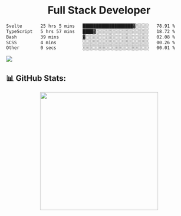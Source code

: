   <h1 align="center" font="bold">
Full Stack Developer 
</h1>


 <!--START_SECTION:waka-->

```txt
Svelte       25 hrs 5 mins   ███████████████████▓░░░░░   78.91 %
TypeScript   5 hrs 57 mins   ████▓░░░░░░░░░░░░░░░░░░░░   18.72 %
Bash         39 mins         ▓░░░░░░░░░░░░░░░░░░░░░░░░   02.08 %
SCSS         4 mins          ░░░░░░░░░░░░░░░░░░░░░░░░░   00.26 %
Other        0 secs          ░░░░░░░░░░░░░░░░░░░░░░░░░   00.01 %
```

<!--END_SECTION:waka-->

  <p align="start">
   
<a href="https://linkedin.com/in/Abhishek">
<img src="https://skillicons.dev/icons?i=cpp,java,python,html,css,js,postgres,mongodb,linux,bash,git,github,react,express,nodejs,nextjs,gcp,docker,vscode,postman,powershell,githubactions,&theme=dark&perline=10" />
</a>
</p>



## 📊 GitHub Stats:

 <div align="center">

 <!-- github streak start -->

<img width=320 src="https://github-readme-streak-stats.herokuapp.com/?user=Abhishek9503&layout=compact"  />

<!-- github streak end -->
